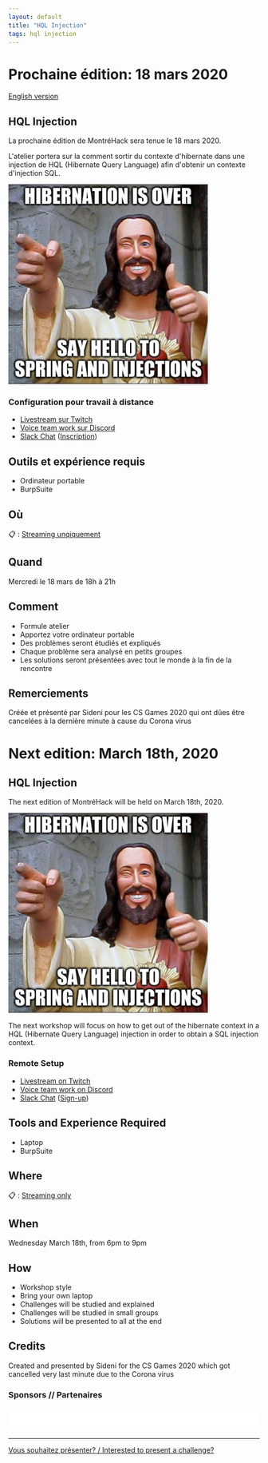 ```yaml
---
layout: default
title: "HQL Injection"
tags: hql injection
---
```


# Prochaine édition: 18 mars 2020

[English version](#english)

## HQL Injection

La prochaine édition de MontréHack sera tenue le 18 mars 2020.

L'atelier portera sur la comment sortir du contexte d'hibernate dans une injection de HQL (Hibernate Query Language) afin d'obtenir un contexte d'injection SQL.

<img src="/images/2020-03_hql_injection.png" alt="HQLi" style="width:400px;"/>

### Configuration pour travail à distance

* [Livestream sur Twitch](https://www.twitch.tv/montrehack)
* [Voice team work sur Discord](https://discord.gg/BKur9d)
* [Slack Chat](https://montrehack.slack.com/) ([Inscription](https://montrehack-slack-signup.herokuapp.com/))

## Outils et expérience requis

* Ordinateur portable
* BurpSuite

## Où

:clipboard: : [Streaming unqiquement](https://www.twitch.tv/montrehack)

## Quand

Mercredi le 18 mars de 18h à 21h

## Comment
 
* Formule atelier
* Apportez votre ordinateur portable
* Des problèmes seront étudiés et expliqués
* Chaque problème sera analysé en petits groupes
* Les solutions seront présentées avec tout le monde à la fin de la rencontre

## Remerciements

Créée et présenté par Sideni pour les CS Games 2020 qui ont dûes être cancelées à la dernière minute à cause du Corona virus


<a id="english"></a>

# Next edition: March 18th, 2020

## HQL Injection

The next edition of MontréHack will be held on March 18th, 2020.

<img src="/images/2020-03_hql_injection.png" alt="HQLi" style="width:400px;"/>

The next workshop will focus on how to get out of the hibernate context in a HQL (Hibernate Query Language) injection in order to obtain a SQL injection context.

### Remote Setup

* [Livestream on Twitch](https://www.twitch.tv/montrehack)
* [Voice team work on Discord](https://discord.gg/BKur9d)
* [Slack Chat](https://montrehack.slack.com/) ([Sign-up](https://montrehack-slack-signup.herokuapp.com/))

## Tools and Experience Required

* Laptop
* BurpSuite

## Where

:clipboard: : [Streaming only](https://www.twitch.tv/montrehack)

## When

Wednesday March 18th, from 6pm to 9pm

## How

* Workshop style
* Bring your own laptop
* Challenges will be studied and explained
* Challenges will be studied in small groups
* Solutions will be presented to all at the end

## Credits

Created and presented by Sideni for the CS Games 2020 which got cancelled very last minute due to the Corona virus


### Sponsors // Partenaires

[![Brasserie Benelux](/images/benelux.png)](http://brasseriebenelux.com/)

<hr/>

[Vous souhaitez présenter? / Interested to present a challenge?](https://github.com/montrehack/montrehack.github.com/wiki/Present-at-Montrehack)
